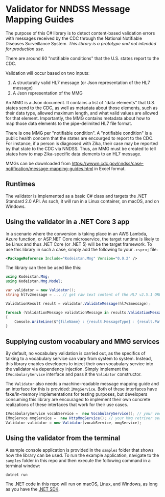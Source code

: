 # Validator for NNDSS Message Mapping Guides

The purpose of this C# library is to detect content-based validation errors with messages received by the CDC through the National Notifiable Diseases Surveillance System. _This library is a prototype and not intended for production use._

There are around 80 "notifiable conditions" that the U.S. states report to the CDC.

Validation will occur based on two inputs: 
1. A structurally valid HL7 message (or Json representation of the HL7 message)
1. A Json representation of the MMG

An MMG is a Json document. It contains a list of "data elements" that U.S. states send to the CDC, as well as metadata about those elements, such as their data type, allowed maximum length, and what valid values are allowed for that element. Importantly, the MMG contains metadata about how to map those data elements to the pipe-delimited HL7 file format.

There is one MMG per "notifiable condition". A "notifiable condition" is a public health concern that the states are encourged to report to the CDC. For instance, if a person is diagnosed with Zika, their case may be reported by that state to the CDC via NNDSS. Thus, an MMG must be created to tell states how to map Zika-specific data elements to an HL7 message.

MMGs can be downloaded from https://wwwn.cdc.gov/nndss/case-notification/message-mapping-guides.html in Excel format.

## Runtimes

The validator is implemented as a basic C# class and targets the .NET Standard 2.0 API. As such, it will run in a Linux container, on macOS, and on Windows.

## Using the validator in a .NET Core 3 app

In a scenario where the conversion is taking place in an AWS Lambda, Azure function, or ASP.NET Core microservice, the target runtime is likely to be Linux and thus .NET Core (or .NET 5) will be the target framework. To use this library in such a case, simply add the following to your `.csproj` file:

```xml
<PackageReference Include="Kodeistan.Mmg" Version="0.0.2" />
```

The library can then be used like this:

```cs
using Kodeistan.Mmg;
using Kodeistan.Mmg.Model;

var validator = new Validator();
string hl7v2message = ... // get raw text content of the HL7 v2.5.1 ORU_R01 message and assign it to this string variable

ValidationResult result = validator.ValidateMessage(hl7v2message);

foreach (ValidationMessage validationMessage in results.ValidationMessages)
{
    Console.WriteLine($"{fileName} : {result.MessageType} : {result.Path} : {result.Content}");
}
```

## Supplying custom vocabulary and MMG services

By default, no vocabulary validation is carried out, as the specifics of talking to a vocabulary service can vary from system to system. Instead, this library enables developers to inject their own vocabulary service into the validator via dependency injection. Simply implement the `IVocabularyService` interface and pass it the `Validator` constructor.

The `Validator` also needs a machine-readable message mapping guide and an interface for this is provided: `IMmgService`. Both of these interfaces have fake/in-memory implementations for testing purposes, but developers consuming this library are encouraged to implement their own concrete realizations of these interfaces that work for their use cases.

```cs
IVocabularyService vocabService =  new VocabularyService(); // your vocabulary service implementation
IMmgServce mmgService =  new HttpMmgService(); // your Mmg retriver service implementation
Validator validator = new Validator(vocabService, mmgService);
```

## Using the validator from the terminal

A sample console application is provided in the `samples` folder that shows how the library can be used. To run the example application, navigate to the `samples` folder in this repo and then execute the following command in a terminal window:

```sh
dotnet run
```

The .NET code in this repo will run on macOS, Linux, and Windows, as long as you have the [.NET SDK](https://dotnet.microsoft.com/download).

